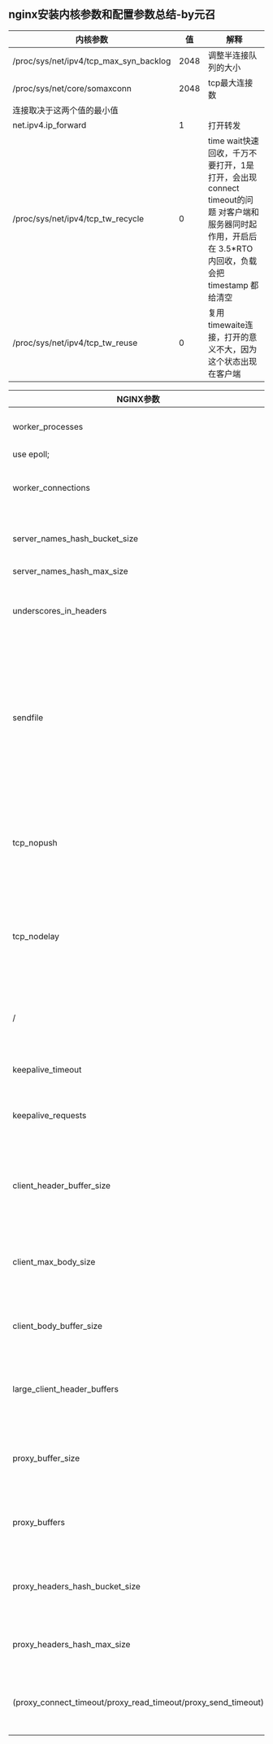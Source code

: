 ## nginx安装内核参数和配置参数总结-by元召
| 内核参数  | 值 | 解释 |
| ------------- | ------------- |------------- |
/proc/sys/net/ipv4/tcp_max_syn_backlog|2048|调整半连接队列的大小
/proc/sys/net/core/somaxconn|2048|tcp最大连接数
连接取决于这两个值的最小值| | 
net.ipv4.ip_forward|1|打开转发
/proc/sys/net/ipv4/tcp_tw_recycle|0|time wait快速回收，千万不要打开，1是打开，会出现connect timeout的问题 对客户端和服务器同时起作用，开启后在 3.5*RTO 内回收，负载会把 timestamp 都给清空
/proc/sys/net/ipv4/tcp_tw_reuse|0|复用timewaite连接，打开的意义不大，因为这个状态出现在客户端

| NGINX参数  | 值 | 解释 |
| ------------- | ------------- |------------- |
worker_processes |8|工作进程数量,和cpu数量相等就行
use epoll;| |使用epoll
worker_connections|10240|单个工作进程允许建立的最多连接数
server_names_hash_bucket_size|512|server name 的hash表大小
server_names_hash_max_size|1024|最大的大小
underscores_in_headers|on|开启使用自定义http头部的选项，支持特定的业务
sendfile |on|使用sendfile 好处：两个描述符之间直接传输数据，完全在内核操作，不需要先 read 再 write，没有上下文切换开销
tcp_nopush|on|启用了sendfile才生效，启用后数据包增加到一定大小才会发送，提升网络效率
tcp_nodelay  |on|禁用 Nagle 算法， 加快发送数据，keepalived连接才会启用
/|/|上面两个的参数同时开启，最终的效果是先填满包，再尽快发送。
keepalive_timeout |600s|长链接超时时间
keepalive_requests|409600|一个长链接可以处理的客户端的请求数量最大值
client_header_buffer_size|512k|请求头缓存大小，若请求头大，应该设置，减少内存分配的次数
client_max_body_size|2000M|请求头body的大小，默认1M。不设置上传文件会发生413
client_body_buffer_size|100M|body缓冲区大小，若超过写入文件
large_client_header_buffers|4 1024k|当超过 上面的buffersize 使用这个，最大使用四个大小
proxy_buffer_size|8192k|代理缓存的大小，nginx-后端服务的缓存大小
proxy_buffers|32 8192k|到后端服务的缓存超过后最多可以申请多少缓存块
proxy_headers_hash_bucket_size|6400|代理的后端服务的hash表大小，一次分配的大小
proxy_headers_hash_max_size|51200|代理的后端服务hash表最大可以多少
(proxy_connect_timeout/proxy_read_timeout/proxy_send_timeout) |60|	这三个值和后端服务同时的超时时长，设置成一样就可以
